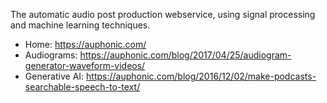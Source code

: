 The automatic audio post production webservice, using signal processing and machine learning techniques.

* Home: https://auphonic.com/
* Audiograms: https://auphonic.com/blog/2017/04/25/audiogram-generator-waveform-videos/
* Generative AI: https://auphonic.com/blog/2016/12/02/make-podcasts-searchable-speech-to-text/
